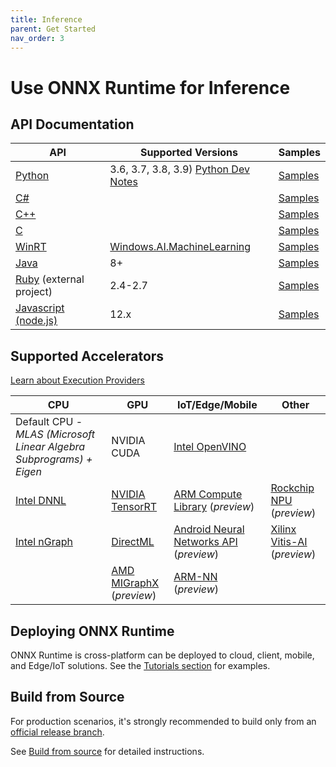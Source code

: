 ```yaml
---
title: Inference
parent: Get Started
nav_order: 3
---
```


# Use ONNX Runtime for Inference


## API Documentation

|API|Supported Versions|Samples|
|---|---|---|
|[Python](https://aka.ms/onnxruntime-python)| 3.6, 3.7, 3.8, 3.9) [Python Dev Notes](https://github.com/microsoft/onnxruntime/tree/master/docs/Python_Dev_Notes.md)| [Samples](https://github.com/microsoft/onnxruntime/tree/master/samples/#python)|
|[C#](../reference/api/csharp-api.md)| | [Samples](https://github.com/microsoft/onnxruntime/tree/master/samples/#C)|
|[C++](https://github.com/microsoft/onnxruntime/blob/master/include/onnxruntime/core/session/onnxruntime_cxx_api.h)| |[Samples](https://github.com/microsoft/onnxruntime/tree/master/samples/#CC)|
|[C](../reference/api/c-api.md)| | [Samples](https://github.com/microsoft/onnxruntime/tree/master/samples/#CC)|
|[WinRT](../reference/api/winrt-api.md) | [Windows.AI.MachineLearning](https://docs.microsoft.com/en-us/windows/ai/windows-ml/api-reference)| [Samples](https://github.com/microsoft/windows-Machine-Learning)|
|[Java](../reference/api/java-api.md)|8+|[Samples](https://github.com/microsoft/onnxruntime/tree/master/samples/#Java)| 
[Ruby](https://github.com/ankane/onnxruntime) (external project)| 2.4-2.7| [Samples](https://ankane.org/tensorflow-ruby)|
|[Javascript (node.js)](../reference/api/nodejs-api.md) |12.x | [Samples](https://github.com/microsoft/onnxruntime/blob/master/samples/nodejs) |



## Supported Accelerators

[Learn about Execution Providers](../reference/execution-providers)

|CPU|GPU|IoT/Edge/Mobile|Other|
|---|---|---|---|
|Default CPU - *MLAS (Microsoft Linear Algebra Subprograms) + Eigen*|NVIDIA CUDA|[Intel OpenVINO](../reference/execution-providers/OpenVINO-ExecutionProvider.md)||
|[Intel DNNL](../reference/execution-providers/DNNL-ExecutionProvider.md)|[NVIDIA TensorRT](../reference/execution-providers/TensorRT-ExecutionProvider.md)|[ARM Compute Library](../reference/execution-providers/ACL-ExecutionProvider.md) (*preview*)|[Rockchip NPU](../reference/execution-providers/RKNPU-ExecutionProvider.md) (*preview*)|
|[Intel nGraph](../reference/execution-providers/nGraph-ExecutionProvider.md)|[DirectML](../reference/execution-providers/DirectML-ExecutionProvider.md)|[Android Neural Networks API](../reference/execution-providers/NNAPI-ExecutionProvider.md) (*preview*)|[Xilinx Vitis-AI](../reference/execution-providers/Vitis-AI-ExecutionProvider.md) (*preview*)|
||[AMD MIGraphX](../reference/execution-providers/MIGraphX-ExecutionProvider.md) (*preview*)|[ARM-NN](../reference/execution-providers/ArmNN-ExecutionProvider.md) (*preview*)|


## Deploying ONNX Runtime
ONNX Runtime is cross-platform can be deployed to cloud, client, mobile, and Edge/IoT solutions. See the [Tutorials section](../tutorials) for examples.

## Build from Source

For production scenarios, it's strongly recommended to build only from an [official release branch](https://github.com/microsoft/onnxruntime/releases). 

See [Build from source](../how-to/build.md) for detailed instructions.
